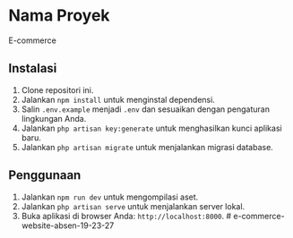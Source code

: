 # Nama Proyek

E-commerce

## Instalasi

1. Clone repositori ini.
2. Jalankan `npm install` untuk menginstal dependensi.
3. Salin `.env.example` menjadi `.env` dan sesuaikan dengan pengaturan lingkungan Anda.
4. Jalankan `php artisan key:generate` untuk menghasilkan kunci aplikasi baru.
5. Jalankan `php artisan migrate` untuk menjalankan migrasi database.

## Penggunaan

1. Jalankan `npm run dev` untuk mengompilasi aset.
2. Jalankan `php artisan serve` untuk menjalankan server lokal.
3. Buka aplikasi di browser Anda: `http://localhost:8000`.
#   e - c o m m e r c e - w e b s i t e - a b s e n - 1 9 - 2 3 - 2 7  
 